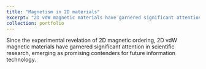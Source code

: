 ```yaml
---
title: "Magnetism in 2D materials"
excerpt: "2D vdW magnetic materials have garnered significant attention in scientific research 1<br/><img src='/images/AM.png' | width=60 >"
collection: portfolio
---
```


Since the experimental revelation of 2D magnetic ordering, 2D vdW magnetic materials have garnered significant attention in scientific research, emerging
as promising contenders for future information technology.
